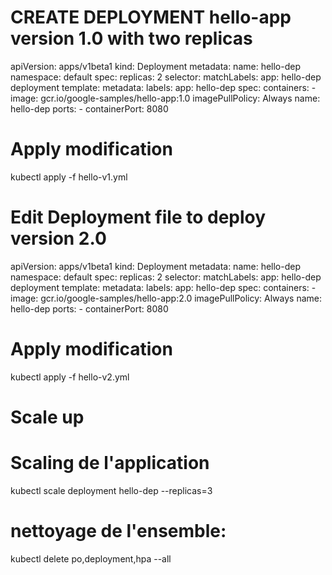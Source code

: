
# CREATE DEPLOYMENT hello-app version 1.0 with two replicas
apiVersion: apps/v1beta1
kind: Deployment
metadata:
  name: hello-dep
  namespace: default
spec:
  replicas: 2
  selector:
    matchLabels:
      app: hello-dep 
deployment
  template:
    metadata:
      labels:
        app: hello-dep
    spec:
      containers:
      - image: gcr.io/google-samples/hello-app:1.0
        imagePullPolicy: Always
        name: hello-dep
        ports:
        - containerPort: 8080

# Apply modification
kubectl apply -f hello-v1.yml

# Edit Deployment file to deploy version 2.0
apiVersion: apps/v1beta1
kind: Deployment
metadata:
  name: hello-dep
  namespace: default
spec:
  replicas: 2
  selector:
    matchLabels:
      app: hello-dep 
deployment
  template:
    metadata:
      labels:
        app: hello-dep
    spec:
      containers:
      - image: gcr.io/google-samples/hello-app:2.0
        imagePullPolicy: Always
        name: hello-dep
        ports:
        - containerPort: 8080

# Apply modification
kubectl apply -f hello-v2.yml

# Scale up 
# Scaling de l'application 
kubectl scale deployment hello-dep --replicas=3

# nettoyage de l'ensemble:
kubectl delete po,deployment,hpa --all